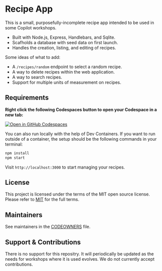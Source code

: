 # Recipe App

This is a small, purposefully-incomplete recipe app intended to be used in some Copilot workshops. 

- Built with Node.js, Express, Handlebars, and Sqlite.
- Scafholds a database with seed data on first launch.
- Handles the creation, listing, and editing of recipes.

Some ideas of what to add:

- A `/recipes/random` endpoint to select a random recipe.
- A way to delete recipes within the web application.
- A way to search recipes.
- Support for multiple units of measurement on recipes. 

## Requirements

**Right click the following Codespaces button to open your Codespace in a new tab:**

[![Open in GitHub Codespaces](https://github.com/codespaces/badge.svg)](https://github.com/codespaces/new?hide_repo_select=true&ref=main&repo=1026168589)

You can also run locally with the help of Dev Containers. If you want to run outside of a container, the setup should be the following commands in your terminal:

```bash
npm install
npm start
```
Visit `http://localhost:3000` to start managing your recipes.

## License

This project is licensed under the terms of the MIT open source license. Please refer to [MIT](https://github.com/github-samples/node-recipe-app/blob/main/LICENSE) for the full terms.

## Maintainers

See maintainers in the [CODEOWNERS](https://github.com/github-samples/node-recipe-app/blob/main/.github/CODEOWNERS) file.

## Support & Contributions

There is no support for this repositry. It will periodically be updated as the needs for workshops where it is used evolves. We do not currently accept contributions. 
